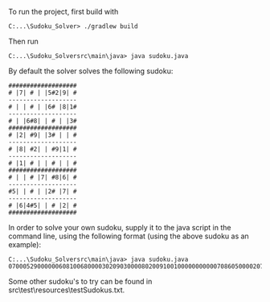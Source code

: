 
To run the project, first build with
```console
C:...\Sudoku_Solver> ./gradlew build
```

Then run
```console
C:...\Sudoku_Solversrc\main\java> java sudoku.java
```

By default the solver solves the following sudoku:
```text
###################
# |7| # | |5#2|9| #
-------------------
# | | # | |6# |8|1#
-------------------
# | |6#8| | # | |3#
###################
# |2| #9| |3# | | #
-------------------
# |8| #2| | #9|1| #
-------------------
# |1| # | | # | | #
###################
# | | # |7| #8|6| #
-------------------
#5| | # | |2# |7| #
-------------------
# |6|4#5| | # |2| #
###################
```

In order to solve your own sudoku, supply it to the java script in the command line, using the following format (using the above sudoku as an example):
```console
C:...\Sudoku_Solversrc\main\java> java sudoku.java 070005290000006081006800003020903000080200910010000000000070860500002070064500020
```

Some other sudoku's to try can be found in src\test\resources\testSudokus.txt.
